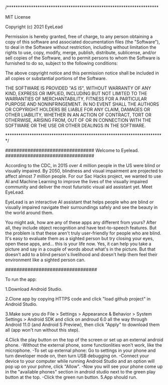 /*********************************************************************

MIT License

Copyright (c) 2021 EyeLead

Permission is hereby granted, free of charge, to any person obtaining a copy
of this software and associated documentation files (the "Software"), to deal
in the Software without restriction, including without limitation the rights
to use, copy, modify, merge, publish, distribute, sublicense, and/or sell
copies of the Software, and to permit persons to whom the Software is
furnished to do so, subject to the following conditions:

The above copyright notice and this permission notice shall be included in all
copies or substantial portions of the Software.

THE SOFTWARE IS PROVIDED "AS IS", WITHOUT WARRANTY OF ANY KIND, EXPRESS OR
IMPLIED, INCLUDING BUT NOT LIMITED TO THE WARRANTIES OF MERCHANTABILITY,
FITNESS FOR A PARTICULAR PURPOSE AND NONINFRINGEMENT. IN NO EVENT SHALL THE
AUTHORS OR COPYRIGHT HOLDERS BE LIABLE FOR ANY CLAIM, DAMAGES OR OTHER
LIABILITY, WHETHER IN AN ACTION OF CONTRACT, TORT OR OTHERWISE, ARISING FROM,
OUT OF OR IN CONNECTION WITH THE SOFTWARE OR THE USE OR OTHER DEALINGS IN THE
SOFTWARE.

************************************************************************/


################################
Welcome to Eyelead.
################################

According to the CDC, in 2015 over 4 million people in the US were blind or visually impaired. By 2050, blindness and visual impairment are projected to affect almost 7 million people. For our Sac Hacks project, we wanted to use AI and Machine Learning to improve the lives of the visually impaired community and deliver the most futuristic visual aid assistant yet. Meet EyeLead.

EyeLead is an interactive AI assistant that helps people who are blind or visually impaired navigate their surroundings safely and see the beauty in the world around them.

You might ask, how are any of these apps any different from yours? After all, they include object recognition and have text-to-speech features. But the problem is that these aren't truly user-friendly for people who are blind. It's easy to evaluate them as a sighted person but try closing your eyes, open these apps, and... this is your life now. Yes, it can help you take a picture and say in a couple of words about what's in the picture. But that doesn't add to a blind person's livelihood and doesn't help them feel their environment like a sighted person can.

#################################

To run the app:

1.Download Android Studio.

2.Clone app by copying HTTPS code and click "load github project" in Android Studio.

3.Make sure you do File > Settings > Appearance & Behavior > System Settings > Android SDK and click on androud 6.0 all the way through Android 11.0 (and Android S Preview), then click "Apply" to download them all (app won't run without this step).

4.Click the play button on the top of the screen or set up an external android phone. 
    -Without the external phone, some functionlities won't work, like the microphone.
    -To set up external phone: Go to settings in your phone and turn developer mode on, then turn USB debugging on.
        -Connect your device to your computer while running Android Studio and an option will pop up on your pohne, click "Allow".
        -Now you will see your phone come up in the "available phones" section in android studio next to the green play button at the top.
        -Click the green run button.
5.App should run.
